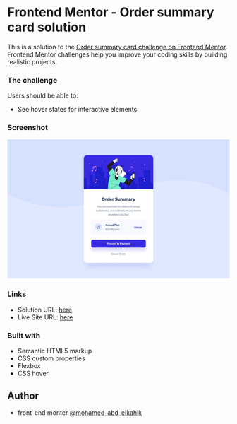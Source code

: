 # Frontend Mentor - Order summary card solution

This is a solution to the [Order summary card challenge on Frontend Mentor](https://www.frontendmentor.io/challenges/order-summary-component-QlPmajDUj). Frontend Mentor challenges help you improve your coding skills by building realistic projects. 


### The challenge

Users should be able to:

- See hover states for interactive elements

### Screenshot

![](design/desktop-design.jpg)


### Links

- Solution URL: [here](https://www.frontendmentor.io/solutions/ordersummarycomponent-aAalXoYoiM)
- Live Site URL: [here](https://mohamed-abd-elkahlk.github.io/order-summary-component/)


### Built with

- Semantic HTML5 markup
- CSS custom properties
- Flexbox
- CSS hover

## Author

- front-end monter [@mohamed-abd-elkahlk](https://www.frontendmentor.io/profile/mohamed-abd-elkahlk)